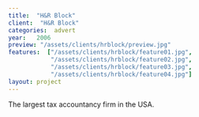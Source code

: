 ```yaml
---
title:  "H&R Block"
client:  "H&R Block"
categories:  advert
year:   2006
preview: "/assets/clients/hrblock/preview.jpg"
features:  ["/assets/clients/hrblock/feature01.jpg",
            "/assets/clients/hrblock/feature02.jpg",
            "/assets/clients/hrblock/feature03.jpg",
            "/assets/clients/hrblock/feature04.jpg"]
layout: project            
---
```


The largest tax accountancy firm in the USA.
